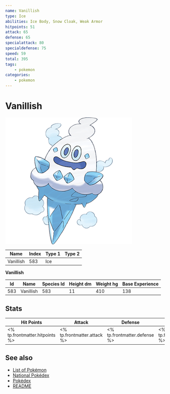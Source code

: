 ```yaml
---
name: Vanillish
type: Ice
abilities: Ice Body, Snow Cloak, Weak Armor
hitpoints: 51
attack: 65
defense: 65
specialattack: 80
specialdefense: 75
speed: 59
total: 395
tags:
    - pokemon
categories:
    - pokemon
---
```


# Vanillish


![Vanillish](images/583.png)

| **Name** | **Index** | **Type 1** | **Type 2** |
|----|----|----|----|
| Vanillish | 583 | Ice  |  |

**Vanillish** 




| **Id** | **Name** | **Species Id** | **Height dm** | **Weight hg** | **Base Experience** |
|--------|----------|----------------|------------|------------|---------------------|
| 583 | Vanillish | 583 | 11 | 410 | 138 |



## Stats

| **Hit Points** | **Attack** | **Defense** | **Special Attack** | **Special Defense** | **Speed** | **Total** |
|----------------|------------|-------------|--------------------|---------------------|-----------|-----------|
| <% tp.frontmatter.hitpoints %> | <% tp.frontmatter.attack %> | <% tp.frontmatter.defense %> | <% tp.frontmatter.specialattack %> | <% tp.frontmatter.specialdefense %> | <% tp.frontmatter.speed %> | <% tp.frontmatter.total %> |

## See also

- [List of Pokémon](../pokemon.md)
- [National Pokédex](../national_pokedex.md)
- [Pokédex](../pokedex.md)
- [README](../README.md)
